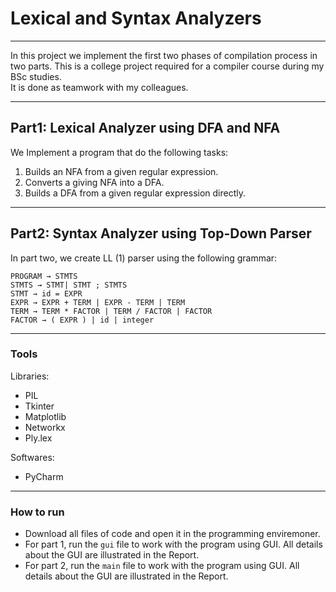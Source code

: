 # Lexical and Syntax Analyzers 

---

In this project we implement the first two phases of compilation process in two parts. 
This is a college project required for a compiler course during my BSc studies.<br>
It is done as teamwork with my colleagues.

---

## Part1: Lexical Analyzer using DFA and NFA

We Implement a program that do the following tasks: 
1. Builds an NFA from a given regular expression. 
2. Converts a giving NFA into a DFA. 
3. Builds a DFA from a given regular expression directly.


--- 

## Part2: Syntax Analyzer using Top-Down Parser

In part two, we create LL (1) parser using the following grammar:
```
PROGRAM → STMTS
STMTS → STMT| STMT ; STMTS
STMT → id = EXPR
EXPR → EXPR + TERM | EXPR - TERM | TERM
TERM → TERM * FACTOR | TERM / FACTOR | FACTOR
FACTOR → ( EXPR ) | id | integer
```

---

### Tools

Libraries: 
- PIL
- Tkinter
- Matplotlib
- Networkx
- Ply.lex

Softwares: 

- PyCharm

---

### How to run
- Download all files of code and open it in the programming enviremoner.
- For part 1, run the ```gui``` file to work with the program using GUI. All details about the GUI are illustrated in the Report. 
- For part 2, run the ```main``` file to work with the program using GUI. All details about the GUI are illustrated in the Report. 


